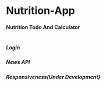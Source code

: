 # Nutrition-App

#### Nutrition Todo And Calculator
#
##### Login
##### News API

##### Responsiveness(Under Development)



